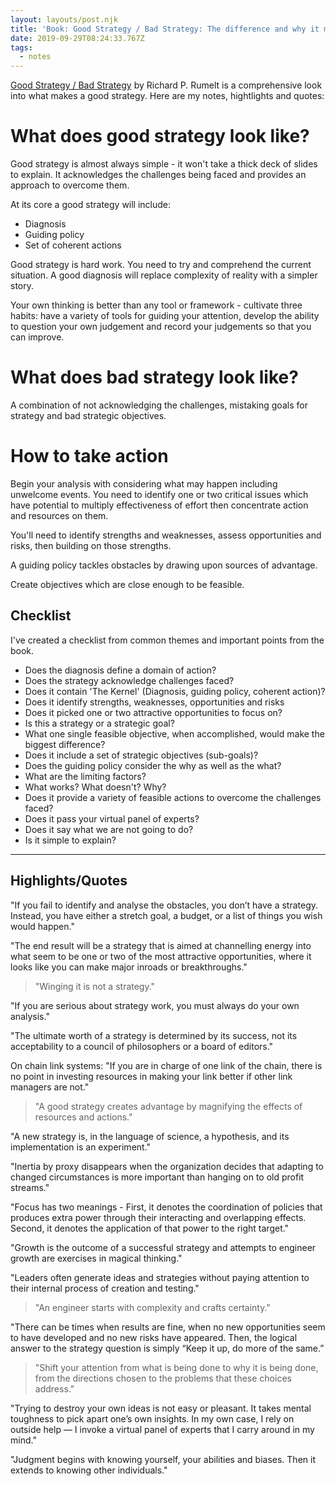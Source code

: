 ```yaml
---
layout: layouts/post.njk
title: 'Book: Good Strategy / Bad Strategy: The difference and why it matters '
date: 2019-09-29T08:24:33.767Z
tags:
  - notes
---
```

[Good Strategy / Bad Strategy](https://www.goodreads.com/book/show/11721966-good-strategy-bad-strategy) by Richard P. Rumelt is a comprehensive look into what makes a good strategy. Here are my notes, hightlights and quotes:

# What does good strategy look like?

Good strategy is almost always simple - it won't take a thick deck of slides to explain. It acknowledges the challenges being faced and provides an approach to overcome them.

At its core a good strategy will include:

* Diagnosis
* Guiding policy
* Set of coherent actions

Good strategy is hard work. You need to try and comprehend the current situation. A good diagnosis will replace complexity of reality with a simpler story.

Your own thinking is better than any tool or framework - cultivate three habits: have a variety of tools for guiding your attention, develop the ability to question your own judgement and record your judgements so that you can improve.

# What does bad strategy look like?

A combination of not acknowledging the challenges, mistaking goals for strategy and bad strategic objectives.

# How to take action

Begin your analysis with considering what may happen including unwelcome events. You need to identify one or two critical issues which have potential to multiply effectiveness of effort then concentrate action and resources on them. 

You'll need to identify strengths and weaknesses, assess opportunities and risks, then building on those strengths.

A guiding policy tackles obstacles by drawing upon sources of advantage. 

Create objectives which are close enough to be feasible.


## Checklist
I've created a checklist from common themes and important points from the book.

* Does the diagnosis define a domain of action?
* Does the strategy acknowledge challenges faced?
* Does it contain 'The Kernel' (Diagnosis, guiding policy, coherent action)?
* Does it identify strengths, weaknesses, opportunities and risks
* Does it picked one or two attractive opportunities to focus on?
* Is this a strategy or a strategic goal?
* What one single feasible objective, when accomplished, would make the biggest difference?
* Does it include a set of strategic objectives (sub-goals)?
* Does the guiding policy consider the why as well as the what?
* What are the limiting factors?
* What works? What doesn't? Why?
* Does it provide a variety of feasible actions to overcome the challenges faced?
* Does it pass your virtual panel of experts?
* Does it say what we are not going to do?
* Is it simple to explain?

---


## Highlights/Quotes

"If you fail to identify and analyse the obstacles, you don’t have a strategy. Instead, you have either a stretch goal, a budget, or a list of things you wish would happen."

"The end result will be a strategy that is aimed at channelling energy into what seem to be one or two of the most attractive opportunities, where it looks like you can make major inroads or breakthroughs."

> "Winging it is not a strategy."

"If you are serious about strategy work, you must always do your own analysis."

"The ultimate worth of a strategy is determined by its success, not its acceptability to a council of philosophers or a board of editors."

On chain link systems: "If you are in charge of one link of the chain, there is no point in investing resources in making your link better if other link managers are not."

> "A good strategy creates advantage by magnifying the effects of resources and actions."

"A new strategy is, in the language of science, a hypothesis, and its implementation is an experiment."

"Inertia by proxy disappears when the organization decides that adapting to changed circumstances is more important than hanging on to old profit streams."

"Focus has two meanings - First, it denotes the coordination of policies that produces extra power through their interacting and overlapping effects. Second, it denotes the application of that power to the right target."

"Growth is the outcome of a successful strategy and attempts to engineer growth are exercises in magical thinking."

"Leaders often generate ideas and strategies without paying attention to their internal process of creation and testing."

> "An engineer starts with complexity and crafts certainty."

"There can be times when results are fine, when no new opportunities seem to have developed and no new risks have appeared. Then, the logical answer to the strategy question is simply “Keep it up, do more of the same.”

> "Shift your attention from what is being done to why it is being done, from the directions chosen to the problems that these choices address."

"Trying to destroy your own ideas is not easy or pleasant. It takes mental toughness to pick apart one’s own insights. In my own case, I rely on outside help — I invoke a virtual panel of experts that I carry around in my mind."

"Judgment begins with knowing yourself, your abilities and biases. Then it extends to knowing other individuals."
